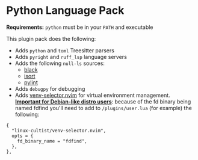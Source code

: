# Python Language Pack

**Requirements:** `python` must be in your `PATH` and executable

This plugin pack does the following:

- Adds `python` and `toml` Treesitter parsers
- Adds `pyright` and `ruff_lsp` language servers
- Adds the following `null-ls` sources:
  - [black](https://pypi.org/project/black/)
  - [isort](https://pypi.org/project/isort/)
  - [pylint](https://pypi.org/project/pylint/)
- Adds `debugpy` for debugging
- Adds [venv-selector.nvim](https://github.com/linux-cultist/venv-selector.nvim) for virtual environment management. [**Important for Debian-like distro users**](https://github.com/linux-cultist/venv-selector.nvim/issues/6): because of the fd binary being named fdfind you'll need to add to `/plugins/user.lua` (for example) the following:
```
{
  "linux-cultist/venv-selector.nvim",
  opts = {
    fd_binary_name = "fdfind",
  },
},
```
